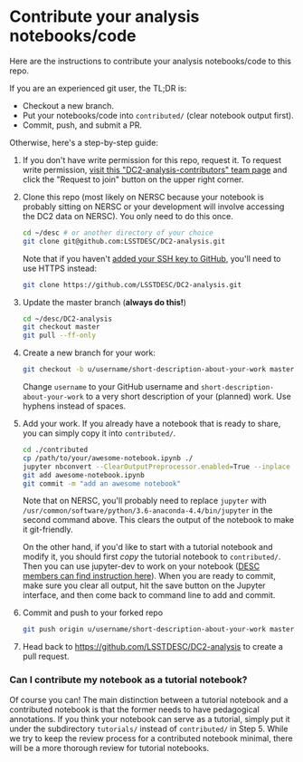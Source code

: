 # Contribute your analysis notebooks/code

Here are the instructions to contribute your analysis notebooks/code to this repo.

If you are an experienced git user, the TL;DR is:
- Checkout a new branch.
- Put your notebooks/code into `contributed/` (clear notebook output first).
- Commit, push, and submit a PR.

Otherwise, here's a step-by-step guide:

1.  If you don't have write permission for this repo, request it.
    To request write permission, [visit this "DC2-analysis-contributors" team page](https://github.com/orgs/LSSTDESC/teams/dc2-analysis-contributors/members)
    and click the "Request to join" button on the upper right corner.

2.  Clone this repo (most likely on NERSC because your notebook is probably
    sitting on NERSC or your development will involve accessing the DC2 data on NERSC).
    You only need to do this once.
    ```bash
    cd ~/desc # or another directory of your choice
    git clone git@github.com:LSSTDESC/DC2-analysis.git
    ```
    Note that if you haven't [added your SSH key to GitHub](https://help.github.com/articles/adding-a-new-ssh-key-to-your-github-account/),
    you'll need to use HTTPS instead:
    ```bash
    git clone https://github.com/LSSTDESC/DC2-analysis.git
    ```

3.  Update the master branch (**always do this!**)
    ```bash
    cd ~/desc/DC2-analysis
    git checkout master
    git pull --ff-only
    ```

4.  Create a new branch for your work:
    ```bash
    git checkout -b u/username/short-description-about-your-work master
    ```
    Change `username` to your GitHub username and
    `short-description-about-your-work` to a very short description of your
    (planned) work. Use hyphens instead of spaces.

5.  Add your work. If you already have a notebook that is ready to share,
    you can simply copy it into `contributed/`.
    ```bash
    cd ./contributed
    cp /path/to/your/awesome-notebook.ipynb ./
    jupyter nbconvert --ClearOutputPreprocessor.enabled=True --inplace awesome-notebook.ipynb # see note below
    git add awesome-notebook.ipynb
    git commit -m "add an awesome notebook"
    ```
    Note that on NERSC, you'll probably need to replace `jupyter` with
    `/usr/common/software/python/3.6-anaconda-4.4/bin/jupyter` in the second command above.
    This clears the output of the notebook to make it git-friendly.

    On the other hand, if you'd like to start with a tutorial notebook and
    modify it, you should first *copy* the tutorial notebook to `contributed/`.
    Then you can use jupyter-dev to work on your notebook
    ([DESC members can find instruction here](https://confluence.slac.stanford.edu/x/Xgg4Dg)).
    When you are ready to commit, make sure you clear all output, hit the save button
    on the Jupyter interface, and then come back to command line to add and commit.

7.  Commit and push to your forked repo
    ```bash
    git push origin u/username/short-description-about-your-work master
    ```

8.  Head back to https://github.com/LSSTDESC/DC2-analysis to create a pull request.


### Can I contribute my notebook as a tutorial notebook?

Of course you can! The main distinction between a tutorial notebook and a
contributed notebook is that the former needs to have pedagogical annotations.
If you think your notebook can serve as a tutorial, simply put it under
the subdirectory `tutorials/` instead of `contributed/` in Step 5.
While we try to keep the review process for a contributed notebook minimal,
there will be a more thorough review for tutorial notebooks.
